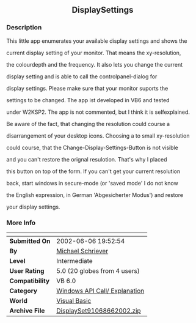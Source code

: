 ﻿<div align="center">

## DisplaySettings


</div>

### Description

This little app enumerates your available display settings and shows the

current display setting of your monitor. That means the xy-resolution,

the colourdepth and the frequency. It also lets you change the current

display setting and is able to call the controlpanel-dialog for

display settings. Please make sure that your monitor suports the

settings to be changed. The app ist developed in VB6 and tested

under W2KSP2. The app is not commented, but I think it is selfexplained.

Be aware of the fact, that changing the resolution could course a

disarrangement of your desktop icons. Choosing a to small xy-resolution

could course, that the Change-Display-Settings-Button is not visible

and you can't restore the orignal resulotion. That's why I placed

this button on top of the form. If you can't get your current resolution

back, start windows in secure-mode (or 'saved mode' I do not know

the English expression, in German 'Abgesicherter Modus') and restore

your display settings.
 
### More Info
 


<span>             |<span>
---                |---
**Submitted On**   |2002-06-06 19:52:54
**By**             |[Michael Schriever](https://github.com/Planet-Source-Code/PSCIndex/blob/master/ByAuthor/michael-schriever.md)
**Level**          |Intermediate
**User Rating**    |5.0 (20 globes from 4 users)
**Compatibility**  |VB 6\.0
**Category**       |[Windows API Call/ Explanation](https://github.com/Planet-Source-Code/PSCIndex/blob/master/ByCategory/windows-api-call-explanation__1-39.md)
**World**          |[Visual Basic](https://github.com/Planet-Source-Code/PSCIndex/blob/master/ByWorld/visual-basic.md)
**Archive File**   |[DisplaySet91068662002\.zip](https://github.com/Planet-Source-Code/michael-schriever-displaysettings__1-35546/archive/master.zip)








